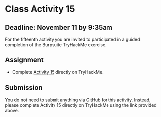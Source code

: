 # Class Activity 15

## Deadline: November 11 by 9:35am

For the fifteenth activity you are invited to participated in a guided completion of the Burpsuite TryHackMe exercise.

## Assignment

-  Complete [Activity 15](https://tryhackme.com/jr/alleghenyrpburpsuiteem) directly on TryHackMe.

## Submission

You do not need to submit anything via GitHub for this activity. Instead, please complete Activity 15 directly on TryHackMe using the link provided above.
